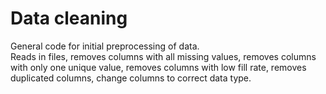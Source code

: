 # Data cleaning
General code for initial preprocessing of data.  
Reads in files, removes columns with all missing values, removes columns with only one unique value, removes columns with low fill rate, removes duplicated columns, change columns to correct data type.
